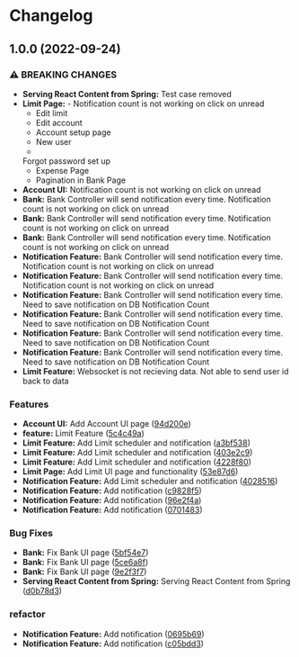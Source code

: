 # Changelog

## 1.0.0 (2022-09-24)


### ⚠ BREAKING CHANGES

* **Serving React Content from Spring:** Test case removed
* **Limit Page:** - Notification count is not working on click on unread
    - Edit limit
    - Edit account
    - Account setup page
    - New user
    -
    Forgot password set up
    - Expense Page
    - Pagination in Bank Page
* **Account UI:** Notification count is not working on click on unread
* **Bank:** Bank Controller will send notification every time. Notification count is not working on click on unread
* **Bank:** Bank Controller will send notification every time. Notification count is not working on click on unread
* **Bank:** Bank Controller will send notification every time. Notification count is not working on click on unread
* **Notification Feature:** Bank Controller will send notification every time. Notification count is not working on click on unread
* **Notification Feature:** Bank Controller will send notification every time. Notification count is not working on click on unread
* **Notification Feature:** Bank Controller will send notification every time. Need to save notification on DB Notification Count
* **Notification Feature:** Bank Controller will send notification every time. Need to save notification on DB Notification Count
* **Notification Feature:** Bank Controller will send notification every time. Need to save notification on DB Notification Count
* **Notification Feature:** Bank Controller will send notification every time. Need to save notification on DB Notification Count
* **Limit Feature:** Websocket is not recieving data. Not able to send user id back to data

### Features

* **Account UI:** Add Account UI page ([94d200e](https://github.com/codesnaper/expense/commit/94d200e59d748ed83a1677686c574df4e5fe0f81))
* **feature:** Limit Feature ([5c4c49a](https://github.com/codesnaper/expense/commit/5c4c49a1fa2aee680128f640a8e585c01f6dd1f0))
* **Limit Feature:** Add Limit scheduler and notification ([a3bf538](https://github.com/codesnaper/expense/commit/a3bf53896a4dd5e2ec3167e8bf15b19825e0c172))
* **Limit Feature:** Add Limit scheduler and notification ([403e2c9](https://github.com/codesnaper/expense/commit/403e2c938f22a4ca5876f9e07a0e18bfdf047d2a))
* **Limit Feature:** Add Limit scheduler and notification ([4228f80](https://github.com/codesnaper/expense/commit/4228f80b6d02097412fd9cf8da1929380ff3e88e))
* **Limit Page:** Add Limit UI page and functionality ([53e87d6](https://github.com/codesnaper/expense/commit/53e87d67b5cd779abfc274cc1102a6b03e7e8594))
* **Notification Feature:** Add Limit scheduler and notification ([4028516](https://github.com/codesnaper/expense/commit/40285166bc9b4f75f0a75c11a7fbc8794da9b9ee))
* **Notification Feature:** Add notification ([c9828f5](https://github.com/codesnaper/expense/commit/c9828f50a028d8a34e5881d6f4a4d903150f7e11))
* **Notification Feature:** Add notification ([96e2f4a](https://github.com/codesnaper/expense/commit/96e2f4a603afb76c66f458e3408a8d03ff3ec488))
* **Notification Feature:** Add notification ([0701483](https://github.com/codesnaper/expense/commit/0701483c1b048f49001c9d66ebc4d8d0b23d01df))


### Bug Fixes

* **Bank:** Fix Bank UI page ([5bf54e7](https://github.com/codesnaper/expense/commit/5bf54e788902d2cf8941e1115f07a267df45b622))
* **Bank:** Fix Bank UI page ([5ce6a8f](https://github.com/codesnaper/expense/commit/5ce6a8fdcffdb1f44ce1e1e8f0b0593029a7e616))
* **Bank:** Fix Bank UI page ([9e2f3f7](https://github.com/codesnaper/expense/commit/9e2f3f78bf95bb483f71f4f50ad69f1179250cd6))
* **Serving React Content from Spring:** Serving React Content from Spring ([d0b78d3](https://github.com/codesnaper/expense/commit/d0b78d3c640b5274ff0beda723ce28cdca1006d1))


### refactor

* **Notification Feature:** Add notification ([0695b69](https://github.com/codesnaper/expense/commit/0695b690138aac50820cb180bcde681920176d87))
* **Notification Feature:** Add notification ([c05bdd3](https://github.com/codesnaper/expense/commit/c05bdd3705fb41fdedc563d0630cbac2a6f35660))
